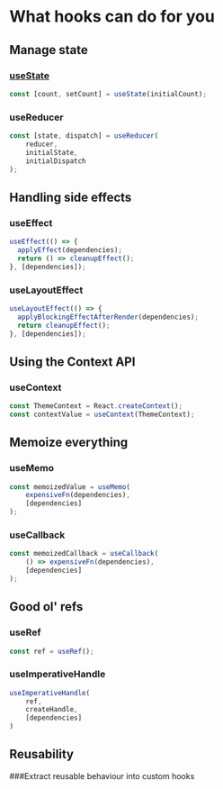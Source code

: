 # What hooks can do for you

## Manage state

### [useState](/docs/useState.md)

```javascript
const [count, setCount] = useState(initialCount);
```

### useReducer

```javascript
const [state, dispatch] = useReducer(
    reducer, 
    initialState, 
    initialDispatch
);
```

## Handling side effects

### useEffect

```javascript
useEffect(() => {
  applyEffect(dependencies);
  return () => cleanupEffect();
}, [dependencies]);
```

### useLayoutEffect

```javascript
useLayoutEffect(() => {
  applyBlockingEffectAfterRender(dependencies);
  return cleanupEffect();
}, [dependencies]);
```

## Using the Context API

### useContext
```javascript
const ThemeContext = React.createContext();
const contextValue = useContext(ThemeContext);
```

## Memoize everything

### useMemo
```javascript
const memoizedValue = useMemo(
    expensiveFn(dependencies), 
    [dependencies]
);
```

### useCallback
```javascript
const memoizedCallback = useCallback(
    () => expensiveFn(dependencies), 
    [dependencies]
);
```

## Good ol' refs

### useRef
```javascript
const ref = useRef();
```

### useImperativeHandle

```javascript
useImperativeHandle(
    ref, 
    createHandle, 
    [dependencies]
)
```

## Reusability

###Extract reusable behaviour into custom hooks